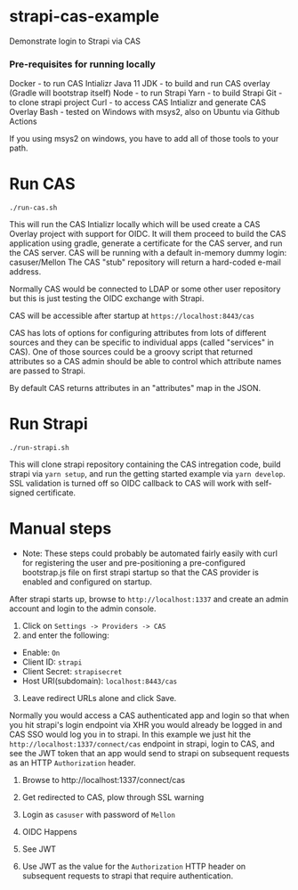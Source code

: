 # strapi-cas-example
Demonstrate login to Strapi via CAS

### Pre-requisites for running locally
Docker - to run CAS Intializr
Java 11 JDK - to build and run CAS overlay (Gradle will bootstrap itself)
Node - to run Strapi
Yarn - to build Strapi
Git - to clone strapi project
Curl - to access CAS Intializr and generate CAS Overlay
Bash - tested on Windows with msys2, also on Ubuntu via Github Actions

If you using msys2 on windows, you have to add all of those tools to your path.


# Run CAS
```
./run-cas.sh
```
This will run the CAS Intializr locally which will be used create a CAS Overlay project with support for OIDC. 
It will them proceed to build the CAS application using gradle, generate a certificate for the CAS server, and run the CAS server.
CAS will be running with a default in-memory dummy login: casuser/Mellon
The CAS "stub" repository will return a hard-coded e-mail address. 

Normally CAS would be connected to LDAP or some other user repository but this is just testing the OIDC exchange with Strapi. 

CAS will be accessible after startup at `https://localhost:8443/cas` 

CAS has lots of options for configuring attributes from lots of different sources and they can be specific to individual apps
(called "services" in CAS). One of those sources could be a groovy script that returned attributes so a CAS admin should be 
able to control which attribute names are passed to Strapi. 

By default CAS returns attributes in an "attributes" map in the JSON. 

# Run Strapi
```
./run-strapi.sh
```
This will clone strapi repository containing the CAS intregation code, build strapi via `yarn setup`, 
and run the getting started example via `yarn develop`. 
SSL validation is turned off so OIDC callback to CAS will work with self-signed certificate.


# Manual steps
- Note: These steps could probably be automated fairly easily with curl for registering the user and pre-positioning a 
  pre-configured bootstrap.js file on first strapi startup so that the CAS provider is enabled and configured on startup.

After strapi starts up, browse to `http://localhost:1337` and create an admin account and login to the admin console.

1. Click on `Settings -> Providers -> CAS`
2. and enter the following:
- Enable: `On`
- Client ID: `strapi`
- Client Secret: `strapisecret`
- Host URI(subdomain): `localhost:8443/cas`
3. Leave redirect URLs alone and click Save.

Normally you would access a CAS authenticated app and login so that when you hit strapi's login endpoint via XHR you 
would already be logged in and CAS SSO would log you in to strapi. 
In this example we just hit the `http://localhost:1337/connect/cas` endpoint in strapi, 
login to CAS, and see the JWT token that an app would send to strapi on subsequent requests as an HTTP `Authorization` header.

1. Browse to http://localhost:1337/connect/cas

2. Get redirected to CAS, plow through SSL warning

3. Login as `casuser` with password of `Mellon`

4. OIDC Happens

5. See JWT 

6. Use JWT as the value for the `Authorization` HTTP header on subsequent requests to strapi that require authentication. 
